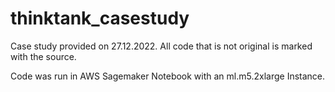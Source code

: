 # thinktank_casestudy

Case study provided on 27.12.2022. All code that is not original is marked with the source.

Code was run in AWS Sagemaker Notebook with an ml.m5.2xlarge Instance. 
